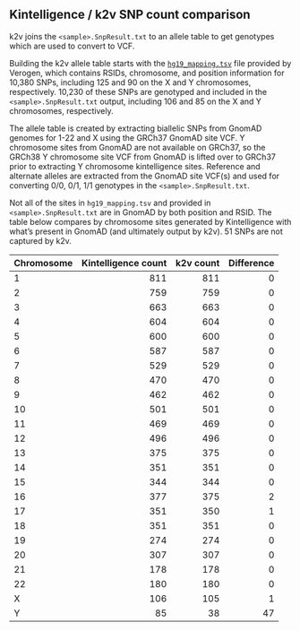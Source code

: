 
## Kintelligence / k2v SNP count comparison

k2v joins the `<sample>.SnpResult.txt` to an allele table to get
genotypes which are used to convert to VCF.

Building the k2v allele table starts with the
[`hg19_mapping.tsv`](hg19_mapping.tsv) file provided by Verogen, which
contains RSIDs, chromosome, and position information for 10,380 SNPs,
including 125 and 90 on the X and Y chromosomes, respectively. 10,230 of
these SNPs are genotyped and included in the `<sample>.SnpResult.txt`
output, including 106 and 85 on the X and Y chromosomes, respectively.

The allele table is created by extracting biallelic SNPs from GnomAD
genomes for 1-22 and X using the GRCh37 GnomAD site VCF. Y chromosome
sites from GnomAD are not available on GRCh37, so the GRCh38 Y
chromosome site VCF from GnomAD is lifted over to GRCh37 prior to
extracting Y chromosome kintelligence sites. Reference and alternate
alleles are extracted from the GnomAD site VCF(s) and used for
converting 0/0, 0/1, 1/1 genotypes in the `<sample>.SnpResult.txt`.

Not all of the sites in `hg19_mapping.tsv` and provided in
`<sample>.SnpResult.txt` are in GnomAD by both position and RSID. The
table below compares by chromosome sites generated by Kintelligence with
what’s present in GnomAD (and ultimately output by k2v). 51 SNPs are not
captured by k2v.

| Chromosome | Kintelligence count | k2v count | Difference |
|:-----------|--------------------:|----------:|-----------:|
| 1          |                 811 |       811 |          0 |
| 2          |                 759 |       759 |          0 |
| 3          |                 663 |       663 |          0 |
| 4          |                 604 |       604 |          0 |
| 5          |                 600 |       600 |          0 |
| 6          |                 587 |       587 |          0 |
| 7          |                 529 |       529 |          0 |
| 8          |                 470 |       470 |          0 |
| 9          |                 462 |       462 |          0 |
| 10         |                 501 |       501 |          0 |
| 11         |                 469 |       469 |          0 |
| 12         |                 496 |       496 |          0 |
| 13         |                 375 |       375 |          0 |
| 14         |                 351 |       351 |          0 |
| 15         |                 344 |       344 |          0 |
| 16         |                 377 |       375 |          2 |
| 17         |                 351 |       350 |          1 |
| 18         |                 351 |       351 |          0 |
| 19         |                 274 |       274 |          0 |
| 20         |                 307 |       307 |          0 |
| 21         |                 178 |       178 |          0 |
| 22         |                 180 |       180 |          0 |
| X          |                 106 |       105 |          1 |
| Y          |                  85 |        38 |         47 |
